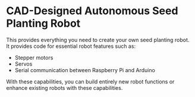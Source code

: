 
# CAD-Designed Autonomous Seed Planting Robot
This provides everything you need to create your own seed planting robot. It provides code for essential robot features such as:
- Stepper motors
- Servos
- Serial communication between Raspberry Pi and Arduino

With these capabilities, you can build entirely new robot functions or enhance existing robots with these capabilities.
